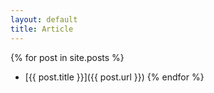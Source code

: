 ```yaml
---
layout: default
title: Article
---
```


{% for post in site.posts %}
- [{{ post.title }}]({{ post.url }})
{% endfor %}

